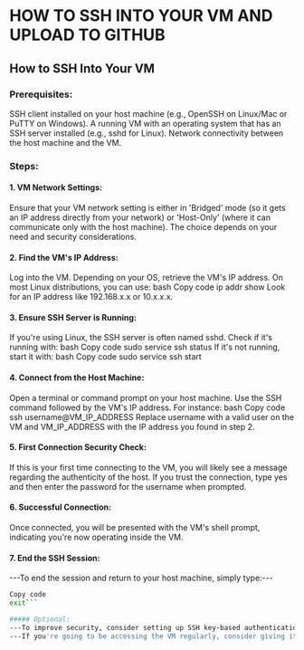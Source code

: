 # **HOW TO SSH INTO YOUR VM AND UPLOAD TO GITHUB**

## **How to SSH Into Your VM**

### Prerequisites:
SSH client installed on your host machine (e.g., OpenSSH on Linux/Mac or PuTTY on Windows).
A running VM with an operating system that has an SSH server installed (e.g., sshd for Linux).
Network connectivity between the host machine and the VM.

### Steps:
#### 1. VM Network Settings:
Ensure that your VM network setting is either in 'Bridged' mode (so it gets an IP address directly from your network) or 'Host-Only' (where it can communicate only with the host machine). The choice depends on your need and security considerations.

#### 2. Find the VM's IP Address:
Log into the VM.
Depending on your OS, retrieve the VM's IP address. On most Linux distributions, you can use:
bash
Copy code
ip addr show
Look for an IP address like 192.168.x.x or 10.x.x.x.

#### 3. Ensure SSH Server is Running:
If you're using Linux, the SSH server is often named sshd. Check if it's running with:
bash
Copy code
sudo service ssh status
If it's not running, start it with:
bash
Copy code
sudo service ssh start

#### 4. Connect from the Host Machine:
Open a terminal or command prompt on your host machine.
Use the SSH command followed by the VM's IP address. For instance:
bash
Copy code
ssh username@VM_IP_ADDRESS
Replace username with a valid user on the VM and VM_IP_ADDRESS with the IP address you found in step 2.

#### 5. First Connection Security Check:
If this is your first time connecting to the VM, you will likely see a message regarding the authenticity of the host. If you trust the connection, type yes and then enter the password for the username when prompted.

#### 6. Successful Connection:
Once connected, you will be presented with the VM's shell prompt, indicating you're now operating inside the VM.

#### 7. End the SSH Session:
---To end the session and return to your host machine, simply type:---
```bash
Copy code
exit```

##### Optional:
---To improve security, consider setting up SSH key-based authentication instead of using passwords.---
---If you're going to be accessing the VM regularly, consider giving it a static IP address or setting up a hostname for easier access.---

